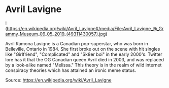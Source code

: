 # Avril Lavigne

!(https://en.wikipedia.org/wiki/Avril_Lavigne#/media/File:Avril_Lavigne_@_Grammy_Museum_09_05_2019_(49311430057).jpg)

Avril Ramona Lavigne is a Canadian pop-superstar, who was born in Belleville, Ontario in 1984. She first broke out on the scene with hit singles like "Girlfriend", "Complicated" and "Sk8er boi" in the early 2000's. Twitter lore has it that the OG Canadian queen Avril died in 2003, and was replaced by a look-alike named "Melissa." This theory is in the realm of wild internet conspiracy theories which has attained an ironic meme status. 

Source: https://en.wikipedia.org/wiki/Avril_Lavigne 
